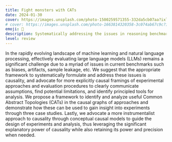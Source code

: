 ```yaml
---
title: Fight monsters with CATs
date: 2024-01-30
cover: https://images.unsplash.com/photo-1500259571355-332da5cb07aa?ixlib=rb-4.0.3&ixid=M3wxMjA3fDB8MHxwaG90by1wYWdlfHx8fGVufDB8fHx8fA%3D%3D&auto=format&fit=crop&w=1440&q=80
# cover: https://images.unsplash.com/photo-1663814320358-3c074ab67c9c?ixlib=rb-4.0.3&ixid=M3wxMjA3fDB8MHxwaG90by1wYWdlfHx8fGVufDB8fHx8fA%3D%3D&auto=format&fit=crop&w=1440&q=80
emoji: 🐉
description: Systematically addressing the issues in reasoning benchmarks for language models
level: review
---
```



In the rapidly evolving landscape of machine learning and natural language processing, effectively evaluating large language models (LLMs) remains a significant challenge due to a myriad of issues in current benchmarks such as biases, artifacts, sample leakage, etc. We suggest that the appropriate framework to systematically formulate and address these issues is causality, and advocate for more explicitly causal framings of experimental approaches and evaluation procedures to clearly communicate assumptions, find potential limitations, and identify principled tools for analysis. We propose a framework to identify and analyze useful Common Abstract Topologies (CATs) in the causal graphs of approaches and demonstrate how these can be used to gain insight into experiments through three case studies. Lastly, we advocate a more instrumentalist approach to causality through conceptual causal models to guide the design of experiments and analysis, thus leveraging the significant explanatory power of causality while also retaining its power and precision when needed.
